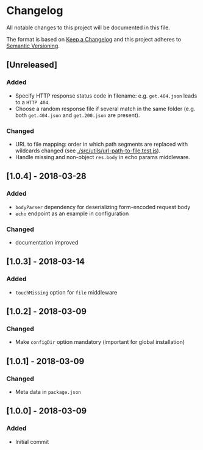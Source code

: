 # Changelog
All notable changes to this project will be documented in this file.

The format is based on [Keep a Changelog](http://keepachangelog.com/en/1.0.0/)
and this project adheres to [Semantic Versioning](http://semver.org/spec/v2.0.0.html).

## [Unreleased]
### Added
- Specify HTTP response status code in filename: e.g. `get.404.json` leads to a `HTTP 404`.
- Choose a random response file if several match in the same folder (e.g. both `get.404.json` and `get.200.json` are present).

### Changed
- URL to file mapping: order in which path segments are replaced with wildcards changed (see [./src/utils/url-path-to-file.test.js](`url-path-to-file.test.js`)).
- Handle missing and non-object `res.body` in echo params middleware.

## [1.0.4] - 2018-03-28
### Added
- `bodyParser` dependency for deserializing form-encoded request body
- `echo` endpoint as an example in configuration

### Changed
- documentation improved

## [1.0.3] - 2018-03-14
### Added
- `touchMissing` option for `file` middleware

## [1.0.2] - 2018-03-09
### Changed
- Make `configDir` option mandatory (important for global installation)

## [1.0.1] - 2018-03-09
### Changed
- Meta data in `package.json`

## [1.0.0] - 2018-03-09
### Added
- Initial commit

